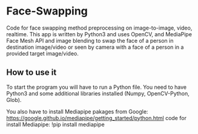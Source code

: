 # Face-Swapping #
Code for face swapping method preprocessing on image-to-image, video, realtime. 
This app is written by Python3 and uses OpenCV, and MediaPipe Face Mesh API and image blending to swap the face of a person in destination image/video or seen by camera with a face of a person in a provided target image/video.

## How to use it ##
To start the program you will have to run a Python file. You need to have Python3 and some additional libraries installed (Numpy, OpenCV-Python, Glob). 

You also have to install Mediapipe pakages from Google: https://google.github.io/mediapipe/getting_started/python.html
code for install Mediapipe: !pip install mediapipe
